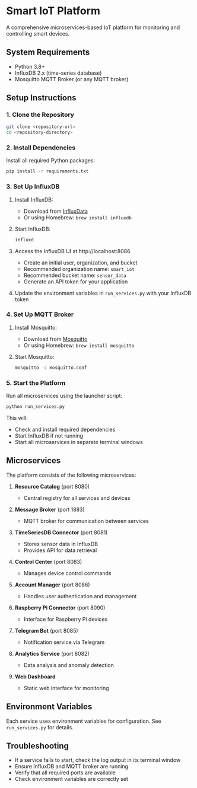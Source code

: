 # Smart IoT Platform

A comprehensive microservices-based IoT platform for monitoring and controlling smart devices.

## System Requirements

- Python 3.8+
- InfluxDB 2.x (time-series database)
- Mosquitto MQTT Broker (or any MQTT broker)

## Setup Instructions

### 1. Clone the Repository

```bash
git clone <repository-url>
cd <repository-directory>
```

### 2. Install Dependencies

Install all required Python packages:

```bash
pip install -r requirements.txt
```

### 3. Set Up InfluxDB

1. Install InfluxDB:
   - Download from [InfluxData](https://portal.influxdata.com/downloads/)
   - Or using Homebrew: `brew install influxdb`

2. Start InfluxDB:
   ```bash
   influxd
   ```

3. Access the InfluxDB UI at http://localhost:8086
   - Create an initial user, organization, and bucket
   - Recommended organization name: `smart_iot`
   - Recommended bucket name: `sensor_data`
   - Generate an API token for your application

4. Update the environment variables in `run_services.py` with your InfluxDB token

### 4. Set Up MQTT Broker

1. Install Mosquitto:
   - Download from [Mosquitto](https://mosquitto.org/download/)
   - Or using Homebrew: `brew install mosquitto`

2. Start Mosquitto:
   ```bash
   mosquitto -c mosquitto.conf
   ```

### 5. Start the Platform

Run all microservices using the launcher script:

```bash
python run_services.py
```

This will:
- Check and install required dependencies
- Start InfluxDB if not running
- Start all microservices in separate terminal windows

## Microservices

The platform consists of the following microservices:

1. **Resource Catalog** (port 8080)
   - Central registry for all services and devices

2. **Message Broker** (port 1883)
   - MQTT broker for communication between services

3. **TimeSeriesDB Connector** (port 8081)
   - Stores sensor data in InfluxDB
   - Provides API for data retrieval

4. **Control Center** (port 8083)
   - Manages device control commands

5. **Account Manager** (port 8086)
   - Handles user authentication and management

6. **Raspberry Pi Connector** (port 8090)
   - Interface for Raspberry Pi devices

7. **Telegram Bot** (port 8085)
   - Notification service via Telegram

8. **Analytics Service** (port 8082)
   - Data analysis and anomaly detection

9. **Web Dashboard**
   - Static web interface for monitoring

## Environment Variables

Each service uses environment variables for configuration. See `run_services.py` for details.

## Troubleshooting

- If a service fails to start, check the log output in its terminal window
- Ensure InfluxDB and MQTT broker are running
- Verify that all required ports are available
- Check environment variables are correctly set

